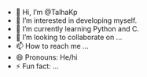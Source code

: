 - 👋 Hi, I’m @TalhaKp
- 👀 I’m interested in developing myself.
- 🌱 I’m currently learning Python and C.
- 💞️ I’m looking to collaborate on ...
- 📫 How to reach me ...
- 😄 Pronouns: He/hi
- ⚡ Fun fact: ...

<!---
TalhaKp/TalhaKp is a ✨ special ✨ repository because its `README.md` (this file) appears on your GitHub profile.
You can click the Preview link to take a look at your changes.
--->
